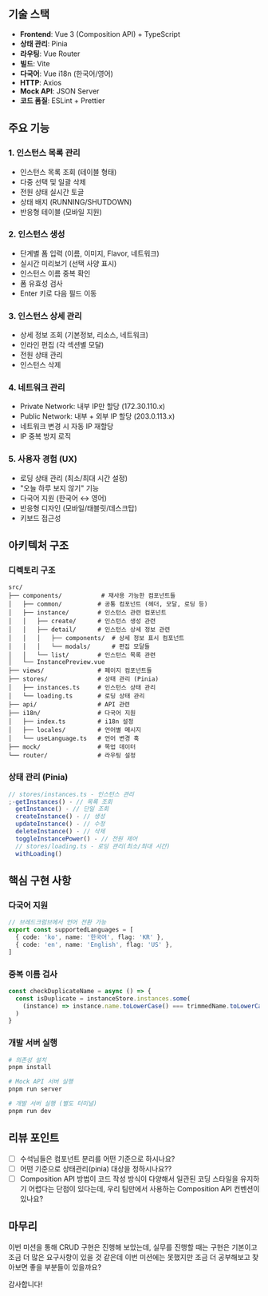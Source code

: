 ## 기술 스택

- **Frontend**: Vue 3 (Composition API) + TypeScript
- **상태 관리**: Pinia
- **라우팅**: Vue Router
- **빌드**: Vite
- **다국어**: Vue i18n (한국어/영어)
- **HTTP**: Axios
- **Mock API**: JSON Server
- **코드 품질**: ESLint + Prettier

## 주요 기능

### 1. 인스턴스 목록 관리

- 인스턴스 목록 조회 (테이블 형태)
- 다중 선택 및 일괄 삭제
- 전원 상태 실시간 토글
- 상태 배지 (RUNNING/SHUTDOWN)
- 반응형 테이블 (모바일 지원)

### 2. 인스턴스 생성

- 단계별 폼 입력 (이름, 이미지, Flavor, 네트워크)
- 실시간 미리보기 (선택 사양 표시)
- 인스턴스 이름 중복 확인
- 폼 유효성 검사
- Enter 키로 다음 필드 이동

### 3. 인스턴스 상세 관리

- 상세 정보 조회 (기본정보, 리소스, 네트워크)
- 인라인 편집 (각 섹션별 모달)
- 전원 상태 관리
- 인스턴스 삭제

### 4. 네트워크 관리

- Private Network: 내부 IP만 할당 (172.30.110.x)
- Public Network: 내부 + 외부 IP 할당 (203.0.113.x)
- 네트워크 변경 시 자동 IP 재할당
- IP 중복 방지 로직

### 5. 사용자 경험 (UX)

- 로딩 상태 관리 (최소/최대 시간 설정)
- "오늘 하루 보지 않기" 기능
- 다국어 지원 (한국어 ↔ 영어)
- 반응형 디자인 (모바일/태블릿/데스크탑)
- 키보드 접근성

## 아키텍처 구조

### 디렉토리 구조

```
src/
├── components/           # 재사용 가능한 컴포넌트들
│   ├── common/          # 공통 컴포넌트 (헤더, 모달, 로딩 등)
│   ├── instance/        # 인스턴스 관련 컴포넌트
│   │   ├── create/      # 인스턴스 생성 관련
│   │   ├── detail/      # 인스턴스 상세 정보 관련
│   │   │   ├── components/  # 상세 정보 표시 컴포넌트
│   │   │   └── modals/      # 편집 모달들
│   │   └── list/        # 인스턴스 목록 관련
│   └── InstancePreview.vue
├── views/               # 페이지 컴포넌트들
├── stores/              # 상태 관리 (Pinia)
│   ├── instances.ts     # 인스턴스 상태 관리
│   └── loading.ts       # 로딩 상태 관리
├── api/                 # API 관련
├── i18n/                # 다국어 지원
│   ├── index.ts         # i18n 설정
│   ├── locales/         # 언어별 메시지
│   └── useLanguage.ts   # 언어 변경 훅
├── mock/                # 목업 데이터
└── router/              # 라우팅 설정
```

### 상태 관리 (Pinia)

```typescript
// stores/instances.ts - 인스턴스 관리
;-getInstances() - // 목록 조회
  getInstance() - // 단일 조회
  createInstance() - // 생성
  updateInstance() - // 수정
  deleteInstance() - // 삭제
  toggleInstancePower() - // 전원 제어
  // stores/loading.ts - 로딩 관리(최소/최대 시간)
  withLoading()
```

## 핵심 구현 사항

### 다국어 지원

```typescript
// 브레드크럼브에서 언어 전환 가능
export const supportedLanguages = [
  { code: 'ko', name: '한국어', flag: 'KR' },
  { code: 'en', name: 'English', flag: 'US' },
]
```

### 중복 이름 검사

```typescript
const checkDuplicateName = async () => {
  const isDuplicate = instanceStore.instances.some(
    (instance) => instance.name.toLowerCase() === trimmedName.toLowerCase()
  )
}
```

### 개발 서버 실행

```bash
# 의존성 설치
pnpm install

# Mock API 서버 실행
pnpm run server

# 개발 서버 실행 (별도 터미널)
pnpm run dev
```

## 리뷰 포인트

- [ ] 수석님들은 컴포넌트 분리를 어떤 기준으로 하시나요?
- [ ] 어떤 기준으로 상태관리(pinia) 대상을 정하시나요??
- [ ] Composition API 방법이 코드 작성 방식이 다양해서 일관된 코딩 스타일을 유지하기 어렵다는 단점이 있다는데, 우리 팀만에서 사용하는 Composition API 컨벤션이 있나요?

## 마무리

이번 미션을 통해 CRUD 구현은 진행해 보았는데, 실무를 진행할 때는 구현은 기본이고 조금 더 많은 요구사항이 있을 것 같은데 이번 미션에는 못했지만 조금 더 공부해보고 찾아보면 좋을 부분들이 있을까요?

감사합니다!
